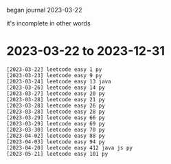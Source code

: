 began journal 2023-03-22

it's incomplete in other words

# 2023-03-22 to 2023-12-31
```
[2023-03-22] leetcode easy 1 py
[2023-03-23] leetcode easy 9 py
[2023-03-24] leetcode easy 13 java
[2023-03-26] leetcode easy 14 py
[2023-03-27] leetcode easy 20 py
[2023-03-28] leetcode easy 21 py
[2023-03-28] leetcode easy 26 py
[2023-03-28] leetcode easy 28 py
[2023-03-29] leetcode easy 66 py
[2023-03-29] leetcode easy 69 py
[2023-03-30] leetcode easy 70 py
[2023-04-02] leetcode easy 88 py
[2023-04-03] leetcode easy 94 py
[2023-04-20] leetcode easy 412 java js py
[2023-05-21] leetcode easy 101 py
```